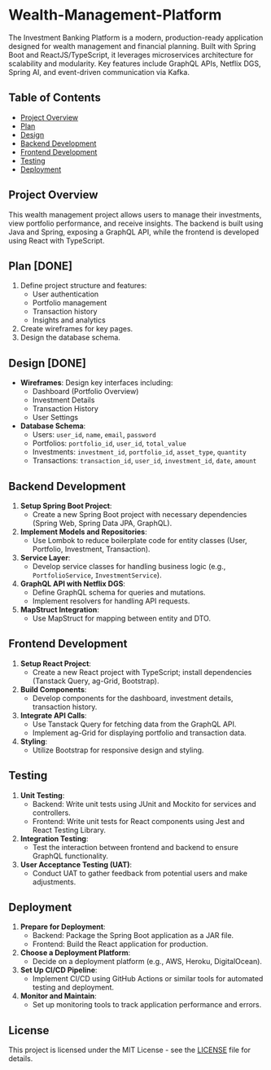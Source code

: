 # Wealth-Management-Platform
The Investment Banking Platform is a modern, production-ready application designed for wealth management and financial planning. Built with Spring Boot and ReactJS/TypeScript, it leverages microservices architecture for scalability and modularity. Key features include GraphQL APIs, Netflix DGS, Spring AI, and event-driven communication via Kafka.

## Table of Contents
- [Project Overview](#project-overview)
- [Plan](#plan)
- [Design](#design)
- [Backend Development](#backend-development)
- [Frontend Development](#frontend-development)
- [Testing](#testing)
- [Deployment](#deployment)

## Project Overview
This wealth management project allows users to manage their investments, view portfolio performance, and receive insights. The backend is built using Java and Spring, exposing a GraphQL API, while the frontend is developed using React with TypeScript.

## Plan [DONE]
1. Define project structure and features:
    - User authentication
    - Portfolio management
    - Transaction history
    - Insights and analytics
2. Create wireframes for key pages.
3. Design the database schema.

## Design [DONE]
- **Wireframes**: Design key interfaces including:
    - Dashboard (Portfolio Overview)
    - Investment Details
    - Transaction History
    - User Settings
- **Database Schema**:
    - Users: `user_id`, `name`, `email`, `password`
    - Portfolios: `portfolio_id`, `user_id`, `total_value`
    - Investments: `investment_id`, `portfolio_id`, `asset_type`, `quantity`
    - Transactions: `transaction_id`, `user_id`, `investment_id`, `date`, `amount`

## Backend Development
1. **Setup Spring Boot Project**:
    - Create a new Spring Boot project with necessary dependencies (Spring Web, Spring Data JPA, GraphQL).
2. **Implement Models and Repositories**:
    - Use Lombok to reduce boilerplate code for entity classes (User, Portfolio, Investment, Transaction).
3. **Service Layer**:
    - Develop service classes for handling business logic (e.g., `PortfolioService`, `InvestmentService`).
4. **GraphQL API with Netflix DGS**:
    - Define GraphQL schema for queries and mutations.
    - Implement resolvers for handling API requests.
5. **MapStruct Integration**:
    - Use MapStruct for mapping between entity and DTO.

## Frontend Development
1. **Setup React Project**:
    - Create a new React project with TypeScript; install dependencies (Tanstack Query, ag-Grid, Bootstrap).
2. **Build Components**:
    - Develop components for the dashboard, investment details, transaction history.
3. **Integrate API Calls**:
    - Use Tanstack Query for fetching data from the GraphQL API.
    - Implement ag-Grid for displaying portfolio and transaction data.
4. **Styling**:
    - Utilize Bootstrap for responsive design and styling.

## Testing
1. **Unit Testing**:
    - Backend: Write unit tests using JUnit and Mockito for services and controllers.
    - Frontend: Write unit tests for React components using Jest and React Testing Library.
2. **Integration Testing**:
    - Test the interaction between frontend and backend to ensure GraphQL functionality.
3. **User Acceptance Testing (UAT)**:
    - Conduct UAT to gather feedback from potential users and make adjustments.

## Deployment
1. **Prepare for Deployment**:
    - Backend: Package the Spring Boot application as a JAR file.
    - Frontend: Build the React application for production.
2. **Choose a Deployment Platform**:
    - Decide on a deployment platform (e.g., AWS, Heroku, DigitalOcean).
3. **Set Up CI/CD Pipeline**:
    - Implement CI/CD using GitHub Actions or similar tools for automated testing and deployment.
4. **Monitor and Maintain**:
    - Set up monitoring tools to track application performance and errors.

## License
This project is licensed under the MIT License - see the [LICENSE](LICENSE) file for details.